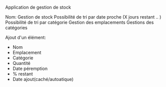 Application de gestion de stock

Nom: Gestion de stock
Possibilité de tri par date proche (X jours restant .. )
Possibilité de tri par catégorie
Gestion des emplacements
Gestions des catégories

Ajout d'un élément:

- Nom
- Emplacement
- Catégorie
- Quantité
- Date péremption
- % restant
- Date ajout(caché/autoatique)
